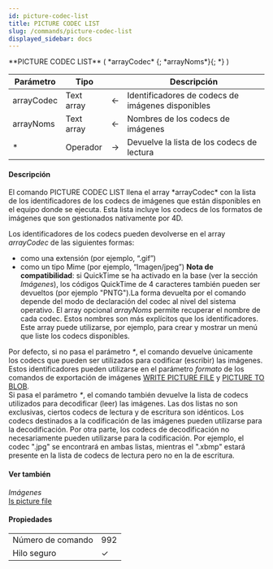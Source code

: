 ```yaml
---
id: picture-codec-list
title: PICTURE CODEC LIST
slug: /commands/picture-codec-list
displayed_sidebar: docs
---
```


<!--REF #_command_.PICTURE CODEC LIST.Syntax-->**PICTURE CODEC LIST** ( *arrayCodec* {; *arrayNoms*}{; *} )<!-- END REF-->
<!--REF #_command_.PICTURE CODEC LIST.Params-->
| Parámetro | Tipo |  | Descripción |
| --- | --- | --- | --- |
| arrayCodec | Text array | &#8592; | Identificadores de codecs de imágenes disponibles |
| arrayNoms | Text array | &#8592; | Nombres de los codecs de imágenes |
| * | Operador | &#8594;  | Devuelve la lista de los codecs de lectura |

<!-- END REF-->

#### Descripción 

<!--REF #_command_.PICTURE CODEC LIST.Summary-->El comando PICTURE CODEC LIST llena el array *arrayCodec* con la lista de los identificadores de los codecs de imágenes que están disponibles en el equipo donde se ejecuta.<!-- END REF--> Esta lista incluye los codecs de los formatos de imágenes que son gestionados nativamente por 4D. 

Los identificadores de los codecs pueden devolverse en el array *arrayCodec* de las siguientes formas:

* como una extensión (por ejemplo, “.gif”)
* como un tipo Mime (por ejemplo, “Imagen/jpeg”)
**Nota de compatibilidad**: si QuickTime se ha activado en la base (ver la sección *Imágenes*), los códigos QuickTime de 4 caracteres también pueden ser devueltos (por ejemplo "PNTG").La forma devuelta por el comando depende del modo de declaración del codec al nivel del sistema operativo. El array opcional *arrayNoms* permite recuperar el nombre de cada codec. Estos nombres son más explícitos que los identificadores. Este array puede utilizarse, por ejemplo, para crear y mostrar un menú que liste los codecs disponibles.

Por defecto, si no pasa el parámetro *\**, el comando devuelve únicamente los codecs que pueden ser utilizados para codificar (escribir) las imágenes. Estos identificadores pueden utilizarse en el parámetro *formato* de los comandos de exportación de imágenes [WRITE PICTURE FILE](write-picture-file.md) y [PICTURE TO BLOB](picture-to-blob.md).  
 Si pasa el parámetro *\**, el comando también devuelve la lista de codecs utilizados para decodificar (leer) las imágenes. Las dos listas no son exclusivas, ciertos codecs de lectura y de escritura son idénticos. Los codecs destinados a la codificación de las imágenes pueden utilizarse para la decodificación. Por otra parte, los codecs de decodificación no necesariamente pueden utilizarse para la codificación. Por ejemplo, el codec ".jpg" se encontrará en ambas listas, mientras el ".xbmp" estará presente en la lista de codecs de lectura pero no en la de escritura.

#### Ver también 

*Imágenes*  
[Is picture file](is-picture-file.md)  

#### Propiedades

|  |  |
| --- | --- |
| Número de comando | 992 |
| Hilo seguro | &check; |



